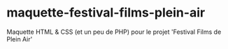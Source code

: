 # maquette-festival-films-plein-air

Maquette HTML & CSS (et un peu de PHP) pour le projet 'Festival Films de Plein Air'
